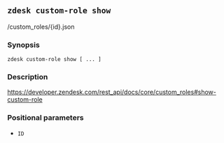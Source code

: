 ## `zdesk custom-role show`

/custom_roles/{id}.json

### Synopsis

    zdesk custom-role show [ ... ]

### Description

https://developer.zendesk.com/rest_api/docs/core/custom_roles#show-custom-role

### Positional parameters

* `ID`

